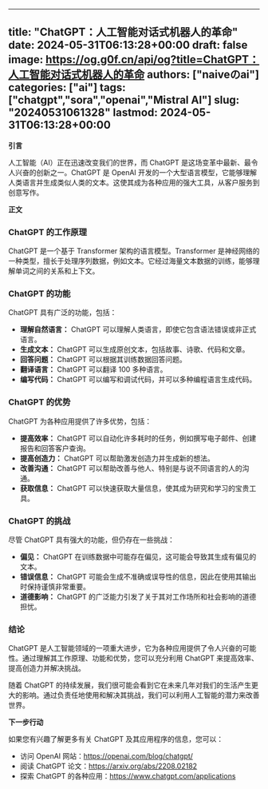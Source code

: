 
---
title: "ChatGPT：人工智能对话式机器人的革命"
date: 2024-05-31T06:13:28+00:00
draft: false
image: https://og.g0f.cn/api/og?title=ChatGPT：人工智能对话式机器人的革命
authors: ["naiveのai"]
categories: ["ai"]
tags: ["chatgpt","sora","openai","Mistral AI"]
slug: "20240531061328"
lastmod: 2024-05-31T06:13:28+00:00
---
**引言**

人工智能（AI）正在迅速改变我们的世界，而 ChatGPT 是这场变革中最新、最令人兴奋的创新之一。ChatGPT 是 OpenAI 开发的一个大型语言模型，它能够理解人类语言并生成类似人类的文本。这使其成为各种应用的强大工具，从客户服务到创意写作。

**正文**

### ChatGPT 的工作原理

ChatGPT 是一个基于 Transformer 架构的语言模型。Transformer 是神经网络的一种类型，擅长于处理序列数据，例如文本。它经过海量文本数据的训练，能够理解单词之间的关系和上下文。

### ChatGPT 的功能

ChatGPT 具有广泛的功能，包括：

* **理解自然语言：** ChatGPT 可以理解人类语言，即使它包含语法错误或非正式语言。
* **生成文本：** ChatGPT 可以生成原创文本，包括故事、诗歌、代码和文章。
* **回答问题：** ChatGPT 可以根据其训练数据回答问题。
* **翻译语言：** ChatGPT 可以翻译 100 多种语言。
* **编写代码：** ChatGPT 可以编写和调试代码，并可以多种编程语言生成代码。

### ChatGPT 的优势

ChatGPT 为各种应用提供了许多优势，包括：

* **提高效率：** ChatGPT 可以自动化许多耗时的任务，例如撰写电子邮件、创建报告和回答客户查询。
* **提高创造力：** ChatGPT 可以帮助激发创造力并生成新的想法。
* **改善沟通：** ChatGPT 可以帮助改善与他人、特别是与说不同语言的人的沟通。
* **获取信息：** ChatGPT 可以快速获取大量信息，使其成为研究和学习的宝贵工具。

### ChatGPT 的挑战

尽管 ChatGPT 具有强大的功能，但仍存在一些挑战：

* **偏见：** ChatGPT 在训练数据中可能存在偏见，这可能会导致其生成有偏见的文本。
* **错误信息：** ChatGPT 可能会生成不准确或误导性的信息，因此在使用其输出时保持谨慎非常重要。
* **道德影响：** ChatGPT 的广泛能力引发了关于其对工作场所和社会影响的道德担忧。

### 结论

ChatGPT 是人工智能领域的一项重大进步，它为各种应用提供了令人兴奋的可能性。通过理解其工作原理、功能和优势，您可以充分利用 ChatGPT 来提高效率、提高创造力并解决挑战。

随着 ChatGPT 的持续发展，我们很可能会看到它在未来几年对我们的生活产生更大的影响。通过负责任地使用和解决其挑战，我们可以利用人工智能的潜力来改善世界。

**下一步行动**

如果您有兴趣了解更多有关 ChatGPT 及其应用程序的信息，您可以：

* 访问 OpenAI 网站：https://openai.com/blog/chatgpt/
* 阅读 ChatGPT 论文：https://arxiv.org/abs/2208.02182
* 探索 ChatGPT 的各种应用：https://www.chatgpt.com/applications